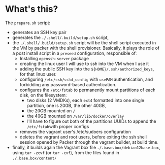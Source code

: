 # What's this?

The `prepare.sh` script:

* generates an SSH key pair
* generates the `./.shell/.build/setup.sh` script,
* the `./.shell/.build/setup.sh` script will be the shell script executed in the VM by packer with the shell provisioner. Basically, it plays the role of a post install script in a `preseed` configuration, responsible of:
  * Installing `openssh-server` package
  * creating the linux user I will use to ssh into the VM when I use it
  * adding the public SSH key into the `${HOME}/.ssh/authorized_keys`, for that linux user.
  * configuring `/etc/ssh/sshd_config` with `usePAM` authentication, and forbidding any password-based authentication.
  * configures the `/etc/fstab` to permanently mount partitions of each disk, on the filesystem:
    * two disks (2 VMDKs), each `ext4` formatted into one single partition, one is 20GB, the other 40GB,
    * the 20GB mounted on `/`
    * the 40GB mounted on `/var/lib/docker/overlay`
    * I'll have to figure out both of the partitions UUIDs to append the `/etc/fstab`with proper configs
  * removes the vagrant user's /etc/sudoers configuration
  * deletes the vagrant and root users, before exiting the ssh shell session opened by Packer through the vagrant builder, at build time.
* finally, it builds again the Vagrant box file `./.base.box/debian12base.box`, using `tar -zcvf` (or `tar -cvf`), from the files found in `./.base.box/content/`